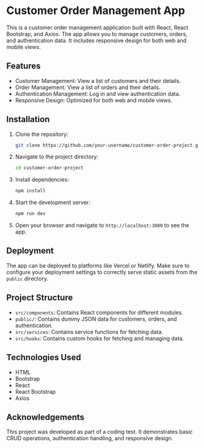 # Customer Order Management App

This is a customer order management application built with React, React Bootstrap, and Axios. The app allows you to manage customers, orders, and authentication data. It includes responsive design for both web and mobile views.

## Features

- Customer Management: View a list of customers and their details.
- Order Management: View a list of orders and their details.
- Authentication Management: Log in and view authentication data.
- Responsive Design: Optimized for both web and mobile views.

## Installation

1. Clone the repository:

   ```sh
   git clone https://github.com/your-username/customer-order-project.git
   ```

2. Navigate to the project directory:

   ```sh
   cd customer-order-project
   ```

3. Install dependencies:

   ```sh
   npm install
   ```

4. Start the development server:

   ```sh
   npm run dev
   ```

5. Open your browser and navigate to `http://localhost:3000` to see the app.

## Deployment

The app can be deployed to platforms like Vercel or Netlify. Make sure to configure your deployment settings to correctly serve static assets from the `public` directory.

## Project Structure

- `src/components`: Contains React components for different modules.
- `public/`: Contains dummy JSON data for customers, orders, and authentication.
- `src/services`: Contains service functions for fetching data.
- `src/hooks`: Contains custom hooks for fetching and managing data.

## Technologies Used

- HTML
- Bootstrap
- React
- React Bootstrap
- Axios

## Acknowledgements

This project was developed as part of a coding test. It demonstrates basic CRUD operations, authentication handling, and responsive design.
